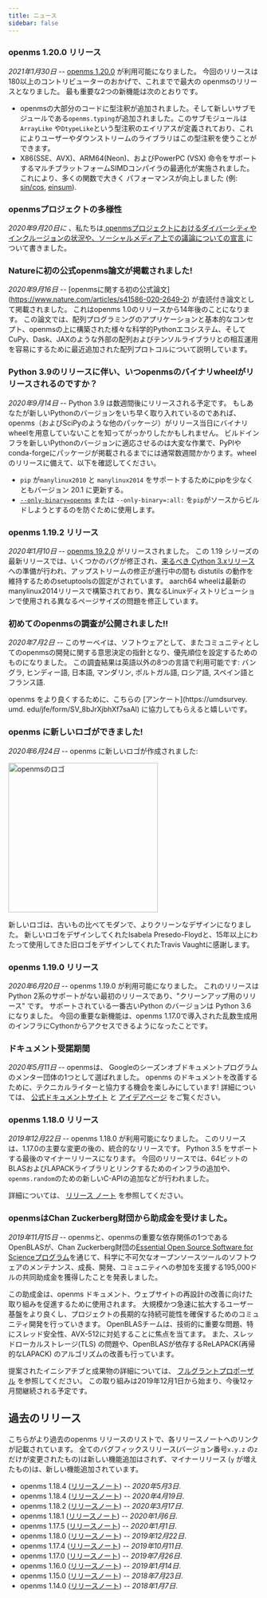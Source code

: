 ```yaml
---
title: ニュース
sidebar: false
---
```


### openms 1.20.0 リリース

_2021年1月30日_ -- [openms 1.20.0](https://openms.org/doc/stable/release/1.20.0-notes.html) が利用可能になりました。 今回のリリースは180以上のコントリビューターのおかげで、これまでで最大の openmsのリリースとなりました。 最も重要な2つの新機能は次のとおりです。
- openmsの大部分のコードに型注釈が追加されました。そして新しいサブモジュールである`openms.typing`が追加されました。このサブモジュールは`ArrayLike` や`DtypeLike`という型注釈のエイリアスが定義されており、これによりユーザーやダウンストリームのライブラリはこの型注釈を使うことができます。
- X86(SSE、AVX)、ARM64(Neon)、およびPowerPC (VSX) 命令をサポートするマルチプラットフォームSIMDコンパイラの最適化が実施されました。 これにより、多くの関数で大きく パフォーマンスが向上しました (例: [sin/cos](https://github.com/openms/openms/pull/17587), [einsum](https://github.com/openms/openms/pull/18194)).

### openmsプロジェクトの多様性

_2020年9月20日に_ 、私たちは[ openmsプロジェクトにおけるダイバーシティやインクルージョンの状況や、ソーシャルメディア上での議論についての宣言 ](/diversity_sep2020)について書きました。


### Natureに初の公式openms論文が掲載されました!

_2020年9月16日_ -- [openmsに関する初の公式論文] (https://www.nature.com/articles/s41586-020-2649-2) が査読付き論文として掲載されました。 これはopenms 1.0のリリースから14年後のことになります。 この論文では、配列プログラミングのアプリケーションと基本的なコンセプト、openmsの上に構築された様々な科学的Pythonエコシステム、そしてCuPy、Dask、JAXのような外部の配列およびテンソルライブラリとの相互運用を容易にするために最近追加された配列プロトコルについて説明しています。


### Python 3.9のリリースに伴い、いつopenmsのバイナリwheelがリリースされるのですか？

_2020年9月14日_ -- Python 3.9 は数週間後にリリースされる予定です。 もしあなたが新しいPythonのバージョンをいち早く取り入れているのであれば、openms（およびSciPyのような他のパッケージ）がリリース当日にバイナリwheelを用意していないことを知ってがっかりしたかもしれません。 ビルドインフラを新しいPythonのバージョンに適応させるのは大変な作業で、PyPIやconda-forgeにパッケージが掲載されるまでには通常数週間かかります。wheelのリリースに備えて、以下を確認してください。
- `pip` が`manylinux2010` と `manylinux2014` をサポートするためにpipを少なくともバージョン 20.1 に更新する。
- [`--only-binary=openms`](https://pip.pypa.io/en/stable/reference/pip_install/#cmdoption-only-binary) または `--only-binary=:all:` を`pip`がソースからビルドしようとするのを防ぐために使用します。


### openms 1.19.2 リリース

_2020年1月10日_ -- [openms 19.2.0](https://openms.org/devdocs/release/1.19.2-notes.html) がリリースされました。 この 1.19 シリーズの最新リリースでは、いくつかのバグが修正され、[来るべき Cython 3.xリリース](http:/docs.cython.orgenlatestsrcchanges.html)への準備が行われ、アップストリームの修正が進行中の間も distutils の動作を維持するためのsetuptoolsの固定がされています。 aarch64 wheelは最新のmanylinux2014リリースで構築されており、異なるLinuxディストリビューションで使用される異なるページサイズの問題を修正しています。

### 初めてのopenmsの調査が公開されました!!

_2020年7月2日_ -- このサーベイは、ソフトウェアとして、またコミュニティとしてのopenmsの開発に関する意思決定の指針となり、優先順位を設定するためのものになりました。 この調査結果は英語以外の8つの言語で利用可能です: バングラ, ヒンディー語, 日本語, マンダリン, ポルトガル語, ロシア語, スペイン語とフランス語.

openms をより良くするために、こちらの [アンケート](https://umdsurvey. umd. edu/jfe/form/SV_8bJrXjbhXf7saAl) に協力してもらえると嬉しいです。


### openms に新しいロゴができました!

_2020年6月24日_ -- openms に新しいロゴが作成されました:

<img src="/images/logos/openms_logo.svg" alt="openmsのロゴ" title="新しいopenmsのロゴ" width=300>

新しいロゴは、古いもの比べてモダンで、よりクリーンなデザインになりました。 新しいロゴをデザインしてくれたIsabela Presedo-Floydと、15年以上にわたって使用してきた旧ロゴをデザインしてくれたTravis Vaughtに感謝します。


### openms 1.19.0 リリース

_2020年6月20日_ -- openms 1.19.0 が利用可能になりました。 これのリリースは Python 2系のサポートがない最初のリリースであり、"クリーンアップ用のリリース" です。 サポートされている一番古いPython のバージョンは Python 3.6 になりました。 今回の重要な新機能は、openms 1.17.0で導入された乱数生成用のインフラにCythonからアクセスできるようになったことです。


### ドキュメント受諾期間

_2020年5月11日_ -- openmsは、 Googleのシーズンオブドキュメントプログラムのメンター団体の1つとして選ばれました。 openms のドキュメントを改善するために、テクニカルライターと協力する機会を楽しみにしています! 詳細については、 [公式ドキュメントサイト](https://developers.google.com/season-of-docs/) と [アイデアページ](https://github.com/openms/openms/wiki/Google-Season-of-Docs-2020-Project-Ideas) をご覧ください。


### openms 1.18.0 リリース

_2019年12月22日_ -- openms 1.18.0 が利用可能になりました。 このリリースは、1.17.0の主要な変更の後の、統合的なリリースです。 Python 3.5 をサポートする最後のマイナーリリースになります。 今回のリリースでは、64ビットのBLASおよびLAPACKライブラリとリンクするためのインフラの追加や、`openms.random`のための新しいC-APIの追加などが行われました。

詳細については、 [リリース ノート](https://github.com/openms/openms/releases/tag/v1.18.0) を参照してください。


### openmsはChan Zuckerberg財団から助成金を受けました。

_2019年11月15日_ -- openmsと、openmsの重要な依存関係の1つであるOpenBLASが、Chan Zuckerberg財団の[Essential Open Source Software for Scienceプログラム](https:/chanzuckerberg.comeoss)を通じて、科学に不可欠なオープンソースツールのソフトウェアのメンテナンス、成長、開発、コミュニティへの参加を支援する195,000ドルの共同助成金を獲得したことを発表しました。

この助成金は、openms ドキュメント、ウェブサイトの再設計の改善に向けた取り組みを促進するために使用されます。 大規模かつ急速に拡大するユーザー基盤をより良くし、プロジェクトの長期的な持続可能性を確保するためのコミュニティ開発を行っていきます。 OpenBLASチームは、技術的に重要な問題、特にスレッド安全性、AVX-512に対処することに焦点を当てます。 また、スレッドローカルストレージ(TLS) の問題や、OpenBLASが依存するReLAPACK(再帰的なLAPACK) のアルゴリズムの改善も行っています。

提案されたイニシアチブと成果物の詳細については、 [フルグラントプロポーザル](https://figshare.com/articles/Proposal_openms_OpenBLAS_for_Chan_Zuckerberg_Initiative_EOSS_2019_round_1/10302167) を参照してください。 この取り組みは2019年12月1日から始まり、今後12ヶ月間継続される予定です。


## 過去のリリース

こちらがより過去のopenms リリースのリストで、各リリースノートへのリンクが記載されています。 全てのバグフィックスリリース(バージョン番号`x.y.z` の`z`だけが変更されたもの)は新しい機能追加はされず、マイナーリリース (`y` が増えたもの)は、新しい機能追加されています。

- openms 1.18.4 ([リリースノート](https://github.com/openms/openms/releases/tag/v1.18.4)) -- _2020年5月3日_.
- openms 1.18.4 ([リリースノート](https://github.com/openms/openms/releases/tag/v1.18.4)) -- _2020年4月19日_.
- openms 1.18.2 ([リリースノート](https://github.com/openms/openms/releases/tag/v1.18.2)) -- _2020年3月17日_.
- openms 1.18.1 ([リリースノート](https://github.com/openms/openms/releases/tag/v1.18.1)) -- _2020年1月6日_.
- openms 1.17.5 ([リリースノート](https://github.com/openms/openms/releases/tag/v1.17.5)) -- _2020年1月1日_.
- openms 1.18.0 ([リリースノート](https://github.com/openms/openms/releases/tag/v1.18.0)) -- _2019年12月22日_.
- openms 1.17.4 ([リリースノート](https://github.com/openms/openms/releases/tag/v1.17.4)) -- _2019年10月11日_.
- openms 1.17.0 ([リリースノート](https://github.com/openms/openms/releases/tag/v1.17.0)) -- _2019年7月26日_.
- openms 1.16.0 ([リリースノート](https://github.com/openms/openms/releases/tag/v1.16.0)) -- _2019年1月14日_.
- openms 1.15.0 ([リリースノート](https://github.com/openms/openms/releases/tag/v1.15.0)) -- _2018年7月23日_.
- openms 1.14.0 ([リリースノート](https://github.com/openms/openms/releases/tag/v1.14.0)) -- _2018年1月7日_.
